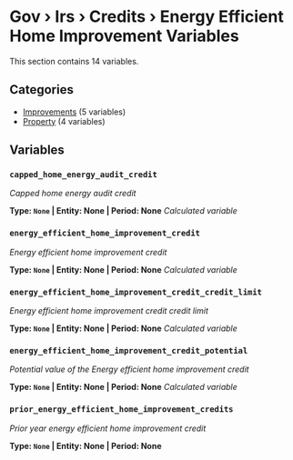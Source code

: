 # Gov › Irs › Credits › Energy Efficient Home Improvement Variables

This section contains 14 variables.

## Categories

- [Improvements](improvements/index.md) (5 variables)
- [Property](property/index.md) (4 variables)

## Variables

### `capped_home_energy_audit_credit`
*Capped home energy audit credit*

**Type: `None` | Entity: None | Period: None**
*Calculated variable*

### `energy_efficient_home_improvement_credit`
*Energy efficient home improvement credit*

**Type: `None` | Entity: None | Period: None**
*Calculated variable*

### `energy_efficient_home_improvement_credit_credit_limit`
*Energy efficient home improvement credit credit limit*

**Type: `None` | Entity: None | Period: None**
*Calculated variable*

### `energy_efficient_home_improvement_credit_potential`
*Potential value of the Energy efficient home improvement credit*

**Type: `None` | Entity: None | Period: None**
*Calculated variable*

### `prior_energy_efficient_home_improvement_credits`
*Prior year energy efficient home improvement credit*

**Type: `None` | Entity: None | Period: None**
